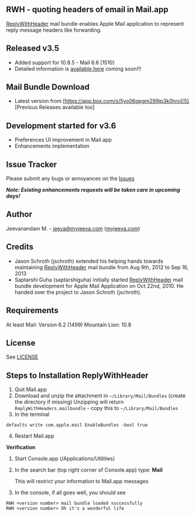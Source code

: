 RWH - quoting headers of email in Mail.app
------------------------------------------
[ReplyWithHeader][2] mail bundle enables Apple Mail application to represent reply message headers like forwarding.

Released v3.5
-------------
* Added support for 10.8.5 - Mail 6.6 [1510]
* Detailed information is [available here][2] coming soon!!!

Mail Bundle Download
--------------------
* Latest version from [https://app.box.com/s/5yo06qpgm299jp3k0hro][5] [Previous Releases available too]

Development started for v3.6
----------------------------
* Preferences UI improvement in Mail.app
* Enhancements implementation

Issue Tracker
-------------
Please submit any bugs or annoyances on the [Issues][3]

***Note: Existing enhancements requests will be taken care in upcoming days!***

Author
------
Jeevanandam M. - jeeva@myjeeva.com ([myjeeva.com][1])

Credits
-------
* Jason Schroth (jschroth) extended his helping hands towards maintaining [ReplyWithHeader][2] mail bundle from Aug 9th, 2012 to Sep 16, 2013
* Saptarshi Guha (saptarshiguha) initially started [ReplyWithHeader][2] mail bundle development for Apple Mail Application on Oct 22nd, 2010. He handed over the project to Jason Schroth (jschroth).

Requirements
------------
At least Mail: Version 6.2 (1499) Mountain Lion: 10.8

License
-------
See [LICENSE][4]

Steps to Installation ReplyWithHeader
-------------------------------------

1. Quit Mail.app
2. Download and unzip the attachment in `~/Library/Mail/Bundles` (create the directory if missing)
   Unzipping will return `ReplyWithHeaders.mailbundle` - copy this to `~/Library/Mail/Bundles`
3. In the terminal
<pre><code>defaults write com.apple.mail EnableBundles -bool true</pre></code>

4. Restart Mail.app

**Verification**

1. Start Console.app (/Applications/Utilities)

2. In the search bar (top right corner of Console.app) type: **Mail**

   This will restrict your information to Mail.app messages

3. In the console, if all goes well, you should see
<pre><code>RWH &lt;version number> mail bundle loaded successfully
RWH &lt;version number> Oh it's a wonderful life</pre></code>

[1]: http://myjeeva.com
[2]: http://myjeeva.com/replywithheader
[3]: https://github.com/jeevatkm/ReplyWithHeaders/issues
[4]: https://github.com/jeevatkm/ReplyWithHeaders/blob/master/ReplyWithHeader/LICENSE
[5]: https://app.box.com/s/5yo06qpgm299jp3k0hro
